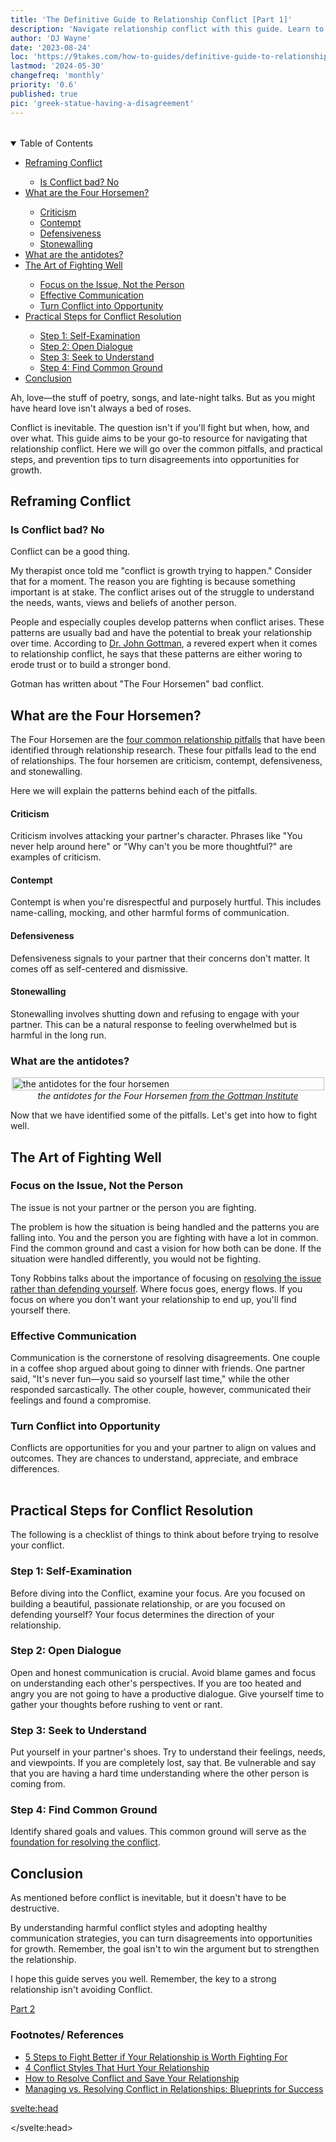 ```yaml
---
title: 'The Definitive Guide to Relationship Conflict [Part 1]'
description: 'Navigate relationship conflict with this guide. Learn to avoid common pitfalls and adopt effective strategies for a stronger bond.'
author: 'DJ Wayne'
date: '2023-08-24'
loc: 'https://9takes.com/how-to-guides/definitive-guide-to-relationship-conflict-part-1'
lastmod: '2024-05-30'
changefreq: 'monthly'
priority: '0.6'
published: true
pic: 'greek-statue-having-a-disagreement'
---
```


<!-- // notes:  -->

<script>
	import  PopCard  from "$lib/components/atoms/PopCard.svelte";
</script>

<div
  style="display: flex;
    justify-content: center;
    margin: 1rem 0;
  "
>
  <PopCard
    image={`/blogs/greek-statue-having-a-disagreement.webp`}
    showIcon={false}
    displayText=""
    altText="two Greek statues looking at each other."
    subtext=""
  />
</div>

<details open>
<summary class="accordion">Table of Contents</summary>
    <ul>
        <li><a href="#reframing">Reframing Conflict</a></li>
        <ul>
            <li><a href="#notbad">Is Conflict bad? No</a></li>
        </ul>
        <li><a href="#fourhorsemen">What are the Four Horsemen?</a></li>
        <ul>
            <li><a href="#criticism">Criticism</a></li>
            <li><a href="#contempt">Contempt</a></li>
            <li><a href="#defensiveness">Defensiveness</a></li>
            <li><a href="#stonewalling">Stonewalling</a></li>
        </ul>
        <li><a href="#antidotes">What are the antidotes?</a></li>
        <li><a href="#fightwell">The Art of Fighting Well</a></li>
        <ul>
            <li><a href="#focusissue">Focus on the Issue, Not the Person</a></li>
            <li><a href="#effectivecomm">Effective Communication</a></li>
            <li><a href="#opportunity">Turn Conflict into Opportunity</a></li>
        </ul>
        <li><a href="#steps">Practical Steps for Conflict Resolution</a></li>
        <ul>
            <li><a href="#selfexam">Step 1: Self-Examination</a></li>
            <li><a href="#opendialogue">Step 2: Open Dialogue</a></li>
            <li><a href="#understand">Step 3: Seek to Understand</a></li>
            <li><a href="#commonground">Step 4: Find Common Ground</a></li>
        </ul>
        <li><a href="#conclusion">Conclusion</a></li>
    </ul>
</details>

<p class="firstLetter">Ah, love—the stuff of poetry, songs, and late-night talks. But as you might have heard love isn't always a bed of roses.</p>

Conflict is inevitable. The question isn't if you'll fight but when, how, and over what. This guide aims to be your go-to resource for navigating that relationship conflict. Here we will go over the common pitfalls, and practical steps, and prevention tips to turn disagreements into opportunities for growth.

<h2 id="reframing">Reframing Conflict</h2>

<h3 id="notbad">Is Conflict bad? No</h3>

Conflict can be a good thing.

My therapist once told me "conflict is growth trying to happen." Consider that for a moment. The reason you are fighting is because something important is at stake. The conflict arises out of the struggle to understand the needs, wants, views and beliefs of another person.

People and especially couples develop patterns when conflict arises. These patterns are usually bad and have the potential to break your relationship over time. According to <a class="external-link" target="_blank" rel="noopener noreferrer" href="https://www.gottman.com/about/john-julie-gottman/" >Dr. John Gottman</a>, a revered expert when it comes to relationship conflict, he says that these patterns are either woring to erode trust or to build a stronger bond.

Gotman has written about "The Four Horsemen" bad conflict.

<h2 id="fourhorsemen">What are the Four Horsemen?</h2>

The Four Horsemen are the <a class="external-link" target="_blank" rel="noopener noreferrer" href="https://www.gottman.com/blog/4-conflict-styles-that-hurt-your-relationship/" >four common relationship pitfalls</a> that have been identified through relationship research. These four pitfalls lead to the end of relationships. The four horsemen are criticism, contempt, defensiveness, and stonewalling.

Here we will explain the patterns behind each of the pitfalls.

<h4 id="criticism">Criticism</h4>

Criticism involves attacking your partner's character. Phrases like "You never help around here" or "Why can't you be more thoughtful?" are examples of criticism.

<h4 id="contempt">Contempt</h4>

Contempt is when you're disrespectful and purposely hurtful. This includes name-calling, mocking, and other harmful forms of communication.

<h4 id="defensiveness">Defensiveness</h4>

Defensiveness signals to your partner that their concerns don't matter. It comes off as self-centered and dismissive.

<h4 id="stonewalling">Stonewalling</h4>

Stonewalling involves shutting down and refusing to engage with your partner. This can be a natural response to feeling overwhelmed but is harmful in the long run.

<!-- > Want to learn more about these conflict styles?
> Check out our blog on Understanding the Four Horsemen. -->

<h3 id="antidotes">What are the antidotes?</h3>

<figure style="display: flex;
    flex-direction: column;
    align-items: center;
    margin: 0">
  <img loading="lazy" src="/blogs/The-Four-Horsemen-Social.webp" alt="the antidotes for the four horsemen" style="width: clamp(200px, 500px, 100%);" />
  <figcaption>
  <cite>
  the antidotes for the Four Horsemen
  <a class="external-link" target="_blank" rel="noopener noreferrer" href="https://www.gottman.com/blog/the-four-horsemen-the-antidotes/" > from the Gottman Institute
  </a>
  </cite>
  </figcaption>
</figure>

Now that we have identified some of the pitfalls. Let's get into how to fight well.

<h2 id="fightwell">The Art of Fighting Well</h2>

<h3 id="focusissue">Focus on the Issue, Not the Person</h3>

The issue is not your partner or the person you are fighting.

The problem is how the situation is being handled and the patterns you are falling into. You and the person you are fighting with have a lot in common. Find the common ground and cast a vision for how both can be done.
If the situation were handled differently, you would not be fighting.

Tony Robbins talks about the importance of focusing on <a class="external-link" target="_blank" rel="noopener noreferrer" href="https://www.tonyrobbins.com/ultimate-relationship-guide/resolve-conflict-save-relationship/" >resolving the issue rather than defending yourself</a>. Where focus goes, energy flows. If you focus on where you don't want your relationship to end up, you'll find yourself there.

<h3 id="effectivecomm">Effective Communication</h3>

Communication is the cornerstone of resolving disagreements. One couple in a coffee shop argued about going to dinner with friends. One partner said, "It's never fun—you said so yourself last time," while the other responded sarcastically. The other couple, however, communicated their feelings and found a compromise.

<h3 id="opportunity">Turn Conflict into Opportunity</h3>

Conflicts are opportunities for you and your partner to align on values and outcomes. They are chances to understand, appreciate, and embrace differences.

<!-- >Interested in improving your communication skills?
>Read our blog on Effective Communication in Relationships. -->

<div
  style="display: flex;
    justify-content: center;
    margin: 1rem 0;
  "
>
  <PopCard
    image={`/blogs/male_and_female_greek_statues.webp`}
    showIcon={false}
    displayText="Stonewalling?"
    altText="two Greek statues in a standoff."
    subtext=""
  />
</div>

<h2 id="steps">Practical Steps for Conflict Resolution</h2>

The following is a checklist of things to think about before trying to resolve your conflict.

<h3 id="selfexam">Step 1: Self-Examination</h3>

Before diving into the Conflict, examine your focus. Are you focused on building a beautiful, passionate relationship, or are you focused on defending yourself? Your focus determines the direction of your relationship.

<h3 id="opendialogue">Step 2: Open Dialogue</h3>

Open and honest communication is crucial. Avoid blame games and focus on understanding each other's perspectives. If you are too heated and angry you are not going to have a productive dialogue. Give yourself time to gather your thoughts before rushing to vent or rant.

<h3 id="understand">Step 3: Seek to Understand</h3>

Put yourself in your partner's shoes. Try to understand their feelings, needs, and viewpoints. If you are completely lost, say that. Be vulnerable and say that you are having a hard time understanding where the other person is coming from.

<h3 id="commonground">Step 4: Find Common Ground</h3>

Identify shared goals and values. This common ground will serve as the <a class="external-link" target="_blank" rel="noopener noreferrer" href="https://www.gottman.com/blog/managing-vs-resolving-conflict-relationships-blueprints-success/">foundation for resolving the conflict</a>.

<!-- >Looking for more practical steps?
>Check out our blog on 5 Steps to Fight Better in Relationships. -->

<h2 id="conclusion">Conclusion</h2>

As mentioned before conflict is inevitable, but it doesn't have to be destructive.

By understanding harmful conflict styles and adopting healthy communication strategies, you can turn disagreements into opportunities for growth. Remember, the goal isn't to win the argument but to strengthen the relationship.

I hope this guide serves you well. Remember, the key to a strong relationship isn't avoiding Conflict.

<a href="/how-to-guides/definitive-guide-to-relationship-conflict-part-2" >Part 2 </a>

### Footnotes/ References

- <a class="external-link" target="_blank" rel="noopener noreferrer" href="https://www.gottman.com/blog/5-steps-to-fight-better-if-your-relationship-is-worth-fighting-for/" >5 Steps to Fight Better if Your Relationship is Worth Fighting For</a>
- <a class="external-link" target="_blank" rel="noopener noreferrer" href="https://www.gottman.com/blog/4-conflict-styles-that-hurt-your-relationship/" >4 Conflict Styles That Hurt Your Relationship</a>
- <a class="external-link" target="_blank" rel="noopener noreferrer" href="https://www.tonyrobbins.com/ultimate-relationship-guide/resolve-conflict-save-relationship/" >How to Resolve Conflict and Save Your Relationship</a>
- <a class="external-link" target="_blank" rel="noopener noreferrer" href="https://www.gottman.com/blog/managing-vs-resolving-conflict-relationships-blueprints-success/" >Managing vs. Resolving Conflict in Relationships: Blueprints for Success</a>

<svelte:head>

<script type="application/ld+json">
{
    "@context": "http://schema.org",
    "@graph": [
        {
            "@type": "Article",
            "articleBody": "This guide aims to be your go-to resource for navigating relationship conflicts effectively. It delves into expert advice, common pitfalls, and practical steps to turn disagreements into opportunities for growth.",
            "creator": {
                "@type": "Person",
                "name": "DJ Wayne",
                "sameAs": [
                    "https://www.instagram.com/djwayne3/",
                    "https://www.youtube.com/@djwayne3",
                    "https://www.linkedin.com/in/davidtwayne/",
                    "https://twitter.com/djwayne3"
                ]
            },
            "author": {
                "@type": "Person",
                "name": "DJ Wayne",
                "sameAs": [
                    "https://www.instagram.com/djwayne3/",
                    "https://www.youtube.com/@djwayne3",
                    "https://www.linkedin.com/in/davidtwayne/",
                    "https://twitter.com/djwayne3"
                ]
            },
            "dateModified": {
                "@type": "Date",
                "@value": "2024-05-30"
            },
            "datePublished": {
                "@type": "Date",
                "@value": "2023-08-24"
            },
            "description": "Navigate the complexities of relationship conflict with this definitive guide. Learn to avoid common pitfalls and adopt effective strategies for a stronger bond.",
            "headline": "The Definitive Guide to Dealing with Relationship Conflict Part 1",
            "mainEntityOfPage": {
                "@id": "https://9takes.com/how-to-guides/definitive-guide-to-relationship-conflict-part-1",
                "@type": "WebPage"
            },
            "image": {
                "@type": "ImageObject",
                "height": 900,
                "url": "https://9takes.com/blogs/greek-statue-having-a-disagreement.webp",
                "width": 900
            },
            "about": [
                {
                    "@type": "Thing",
                    "name": "Communication",
                    "description": "Communication is commonly defined as the transmission of information. Its precise definition is disputed and there are disagreements about whether unintentional or failed transmissions are included and whether communication not only transmits meaning but also creates it",
                    "SameAs": [
                        "https://www.wikidata.org/wiki/Q11024",
                        "http://en.wikipedia.org/wiki/Communication",
                        "https://www.google.com/search?kgmid=/m/01lhf"
                    ]
                },
                {
                    "@type": "Thing",
                    "name": "Conflict resolution",
                    "description": "Conflict resolution is conceptualized as the methods and processes involved in facilitating the peaceful ending of conflict and retribution. Committed group members attempt to resolve group conflicts by actively communicating information about their conflicting motives or ideologies to the rest of group (e",
                    "SameAs": [
                        "https://www.wikidata.org/wiki/Q1194317",
                        "http://en.wikipedia.org/wiki/Conflict_resolution",
                        "https://www.google.com/search?kgmid=/m/0dl3gq"
                    ]
                },
                {
                    "@type": "Thing",
                    "name": "John Gottman",
                    "description": "John Mordechai Gottman (born April 26 1942) is a Jewish American psychologist professor emeritus of psychology at the University of Washington. His work focuses on divorce prediction and marital stability through relationship analyses",
                    "SameAs": [
                        "https://www.wikidata.org/wiki/Q776341",
                        "http://en.wikipedia.org/wiki/John_Gottman",
                        "https://www.google.com/search?kgmid=/m/05y739y"
                    ]
                }
            ],
            "mentions": [
                {
                    "@type": "Thing",
                    "name": "Conflict resolution",
                    "description": "Conflict resolution is conceptualized as the methods and processes involved in facilitating the peaceful ending of conflict and retribution. Committed group members attempt to resolve group conflicts by actively communicating information about their conflicting motives or ideologies to the rest of group",
                    "SameAs": [
                        "https://www.wikidata.org/wiki/Q1194317",
                        "http://en.wikipedia.org/wiki/Conflict_resolution",
                        "https://www.google.com/search?kgmid=/m/0dl3gq"
                    ]
                },
                {
                    "@type": "Thing",
                    "name": "John Gottman",
                    "description": "John Mordechai Gottman (born April 26 1942) is a Jewish American psychologist professor emeritus of psychology at the University of Washington. His work focuses on divorce prediction and marital stability through relationship analyses",
                    "SameAs": [
                        "https://www.wikidata.org/wiki/Q776341",
                        "http://en.wikipedia.org/wiki/John_Gottman",
                        "https://www.google.com/search?kgmid=/m/05y739y"
                    ]
                },
                {
                    "@type": "Person",
                    "name": "Tony Robbins",
                    "sameAs": [
                        "https://www.tonyrobbins.com/",
                        "https://en.wikipedia.org/wiki/Tony_Robbins"
                    ]
                }
            ],
            "publisher": {
                "@type": "Organization",
                "sameAs": [
                    "https://www.instagram.com/9takesdotcom/",
                    "https://twitter.com/9takesdotcom"
                ],
                "logo": {
                    "@type": "ImageObject",
                    "url": "https://9takes.com/brand/darkRubix.png"
                },
                "name": "9takes"
            }
        },
        {
            "@type": "FAQPage",
            "mainEntity": [
                {
                    "@type": "Question",
                    "acceptedAnswer": {
                        "@type": "Answer",
                        "text": "Conflict is not necessarily a bad thing. It can be an opportunity for growth and better understanding between partners. However, how you manage Conflict can make or break your relationship."
                    },
                    "name": "Why is conflict management crucial in relationships?"
                },
                {
                    "@type": "Question",
                    "acceptedAnswer": {
                        "@type": "Answer",
                        "text": "Dr. John Gottman identifies four conflict styles that can hurt your relationship: criticism, contempt, defensiveness, and stonewalling. These styles can rip at the very fabric of your relationship if not addressed."
                    },
                    "name": "What are the Four Horsemen in relationship conflict?"
                },
                {
                    "@type": "Question",
                    "acceptedAnswer": {
                        "@type": "Answer",
                        "text": "By understanding harmful conflict styles and adopting healthy communication strategies, you can turn disagreements into opportunities for growth. The goal isn't to win the argument but to strengthen the relationship."
                    },
                    "name": "How can conflicts be resolved effectively?"
                }
            ]
        }
    ]
}

</script>

</svelte:head>

<style lang="scss">
</style>
